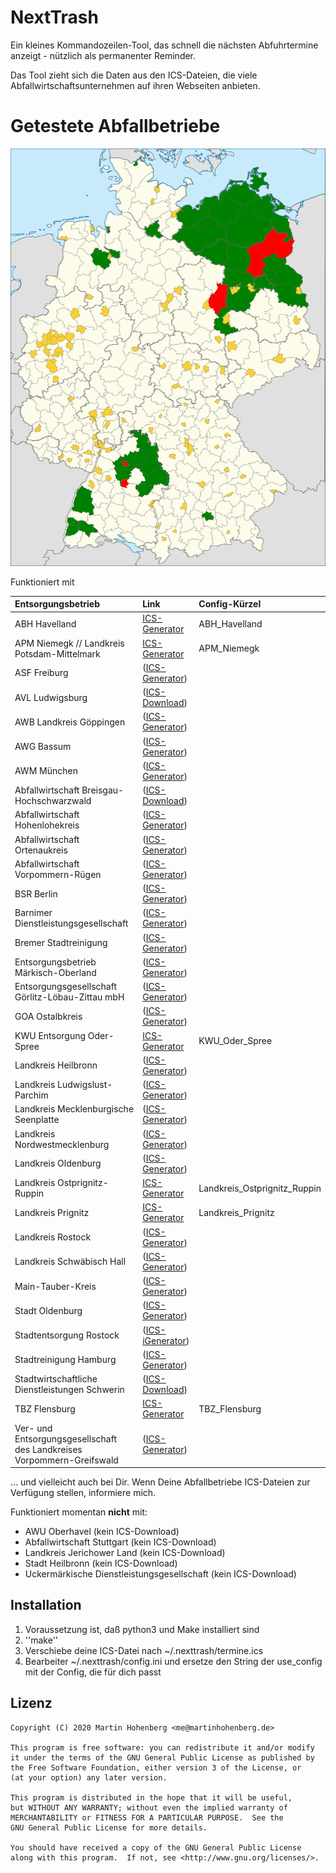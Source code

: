 # NextTrash

Ein kleines Kommandozeilen-Tool, das schnell die nächsten Abfuhrtermine anzeigt - nützlich als permanenter Reminder.

Das Tool zieht sich die Daten aus den ICS-Dateien, die viele Abfallwirtschaftsunternehmen auf ihren Webseiten anbieten.

# Getestete Abfallbetriebe

![Aktuelle Abdeckung](./landkreise.svg)

Funktioniert mit 

| Entsorgungsbetrieb     | Link     | Config-Kürzel     |
|:-----------------------|:---------|:------------------|
| ABH Havelland | [ICS-Generator](https://www.abfall-havelland.de/index.php?page_id=543#) | ABH_Havelland|
| APM Niemegk // Landkreis Potsdam-Mittelmark | [ICS-Generator](https://www.apm-niemegk.de/tourenplan-2020-ph) | APM_Niemegk|
| ASF Freiburg | ([ICS-Generator](https://www.abfallwirtschaft-freiburg.de/de/private_haushalte/abfuhrtermine.php)) | |
| AVL Ludwigsburg | ([ICS-Download](https://www.avl-ludwigsburg.de/privatkunden/termine/abfallkalender/)) | |
| AWB Landkreis Göppingen | ([ICS-Generator](https://www.awb-gp.de/termine/abfuhrtermine/)) | |
| AWG Bassum | ([ICS-Generator](https://www.awg-bassum.de/abfuhrkalender.html)) | |
| AWM München | ([ICS-Generator](https://www.awm-muenchen.de/index/abfuhrkalender.html)) | |
| Abfallwirtschaft Breisgau-Hochschwarzwald | ([ICS-Download](https://www.breisgau-hochschwarzwald.de/pb/Breisgau-Hochschwarzwald/Start/Service+_+Verwaltung/Abfallwirtschaft.html)) | |
| Abfallwirtschaft Hohenlohekreis | ([ICS-Generator](https://www.abfallwirtschaft-hohenlohekreis.de/infos-beratung/termine-leerungen)) | |
| Abfallwirtschaft Ortenaukreis | ([ICS-Generator](https://www.abfallwirtschaft-ortenaukreis.de/abfallkalender-abfuhrtermine/abfuhrkalender-strauchgut-und-sperrmuelltermine-2020/)) | |
| Abfallwirtschaft Vorpommern-Rügen | ([ICS-Generator](https://www.lk-vr.de/Kreisverwaltung/Abfallwirtschaft/Abfuhrtermine/)) | |
| BSR Berlin | ([ICS-Generator](https://www.bsr.de/abfuhrkalender-20520.php)) | |
| Barnimer Dienstleistungsgesellschaft | ([ICS-Generator](https://www.kw-bdg-barnim.de/service/abfuhrtermine/entsorgungstermine.html)) | |
| Bremer Stadtreinigung | ([ICS-Generator](https://www.die-bremer-stadtreinigung.de/privatkunden/entsorgung/ihr_bremer_abfallkalender-23080)) | |
| Entsorgungsbetrieb Märkisch-Oberland | ([ICS-Generator](https://www.entsorgungsbetrieb-mol.de/de/tourenplan-20192020.html)) | |
| Entsorgungsgesellschaft Görlitz-Löbau-Zittau mbH | ([ICS-Generator](https://www.abfall-eglz.de/abfallkalender.0.html)) | |
| GOA Ostalbkreis | ([ICS-Generator](https://www.goa-online.de/privat/abfuhrkalender/)) | |
| KWU Entsorgung Oder-Spree | [ICS-Generator](https://www.kwu-entsorgung.de/?page_id=337) | KWU_Oder_Spree |
| Landkreis Heilbronn | ([ICS-Generator](http://www.landkreis-heilbronn.de/abfallkalender.7005.htm)) | |
| Landkreis Ludwigslust-Parchim | ([ICS-Generator](https://www.kreis-lup.de/leben-im-landkreis/verkehr-ordnung-sicherheit/abfallwirtschaft/abfallkalender/)) | |
| Landkreis Mecklenburgische Seenplatte | ([ICS-Generator](https://www.lk-mecklenburgische-seenplatte.de/Angebote/Abfall-Müll/Abfuhrkalender-2020/index.php)) | |
| Landkreis Nordwestmecklenburg | ([ICS-Generator](https://www.nordwestmecklenburg.de/de/abfuhrtermine-nwm.html)) | |
| Landkreis Oldenburg | ([ICS-Generator](https://www.oldenburg-kreis.de/portal/seiten/abfallkalender-online-900000291-21700.html)) | |
| Landkreis Ostprignitz-Ruppin | [ICS-Generator](https://www.ostprignitz-ruppin.de/index.phtml?ort=353.173&strasse=353.142.1&vtyp=4&vJ=2020&call=sfm&La=1&css=&bn=&Barriere=&sNavID=353.90&ffmod=abf&ffsm=1)| Landkreis_Ostprignitz_Ruppin | 
| Landkreis Prignitz | [ICS-Generator](https://www.landkreis-prignitz.de/de/wirtschaft/Abfallkalender_neu/abfallkalender.php) | Landkreis_Prignitz |
| Landkreis Rostock | ([ICS-Generator](https://www.abfall-lro.de/de/abfuhrtermine/index.php/)) | |
| Landkreis Schwäbisch Hall | ([ICS-Generator](https://www.lrasha.de/de/buergerservice/abfallwirtschaft/abfallkalender)) | |
| Main-Tauber-Kreis | ([ICS-Generator](https://www.main-tauber-kreis.de/Landratsamt/Service/Abfallwirtschaft/Abfallkalender)) | |
| Stadt Oldenburg | ([ICS-Generator](https://services.oldenburg.de/index.php?id=45&tx_citkoabfall_abfallkalender[action]=formSimple&tx_citkoabfall_abfallkalender[controller]=Frontend&cHash=6d14b5e4e24d4c9e4dc936e938c81581)) | |
| Stadtentsorgung Rostock | ([ICS-iGenerator](https://www.stadtentsorgung-rostock.de/service/ekalend/1216)) | |
| Stadtreinigung Hamburg | ([ICS-Generator](https://www.stadtreinigung.hamburg/privatkunden/abfuhrkalender/index.html)) | |
| Stadtwirtschaftliche Dienstleistungen Schwerin | ([ICS-Download](https://www.sds-schwerin.de/abfall-strassenreinigung/entsorgungskalender/)) | |
| TBZ Flensburg| [ICS-Generator](https://www.tbz-flensburg.de/Abfallwirtschaft/Online-Abfallkalender/) | TBZ_Flensburg |
| Ver- und Entsorgungsgesellschaft des Landkreises Vorpommern-Greifswald | ([ICS-Generator](https://www.vevg-karlsburg.de/online-abfallkalender-ovp.html)) | |


 ... und vielleicht auch bei Dir. Wenn Deine Abfallbetriebe ICS-Dateien zur Verfügung stellen, informiere mich.

Funktioniert momentan **nicht** mit:

* AWU Oberhavel (kein ICS-Download)
* Abfallwirtschaft Stuttgart (kein ICS-Download)
* Landkreis Jerichower Land (kein ICS-Download)
* Stadt Heilbronn (kein ICS-Download)
* Uckermärkische Dienstleistungsgesellschaft (kein ICS-Download)

## Installation

1. Voraussetzung ist, daß python3 und Make installiert sind
2. ''make''
3. Verschiebe deine ICS-Datei nach ~/.nexttrash/termine.ics
4. Bearbeiter ~/.nexttrash/config.ini und ersetze den String der use_config mit der Config, die für dich passt

## Lizenz

    Copyright (C) 2020 Martin Hohenberg <me@martinhohenberg.de>

    This program is free software: you can redistribute it and/or modify
    it under the terms of the GNU General Public License as published by
    the Free Software Foundation, either version 3 of the License, or
    (at your option) any later version.

    This program is distributed in the hope that it will be useful,
    but WITHOUT ANY WARRANTY; without even the implied warranty of
    MERCHANTABILITY or FITNESS FOR A PARTICULAR PURPOSE.  See the
    GNU General Public License for more details.

    You should have received a copy of the GNU General Public License
    along with this program.  If not, see <http://www.gnu.org/licenses/>.

